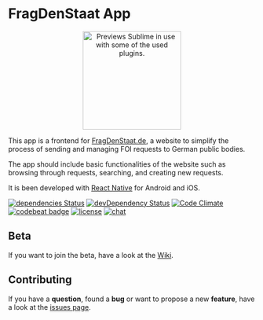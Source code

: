 # FragDenStaat App

<div align="center" >
  <img style="width:200px" src="assets/FragDenStaatAppDemo.gif" alt="Previews Sublime in use with some of the used plugins.">
</div>


This app is a frontend for [FragDenStaat.de](https://fragdenstaat.de/), a website to simplify the process of sending and managing FOI requests to German public bodies.

The app should include basic functionalities of the website such as browsing through requests, searching, and creating new requests.

It is been developed with [React Native](https://facebook.github.io/react-native/) for Android and iOS.

[![dependencies Status](https://david-dm.org/jfilter/frag-den-staat-app/status.svg)](https://david-dm.org/jfilter/frag-den-staat-app)
[![devDependency Status](https://david-dm.org/jfilter/frag-den-staat-app/dev-status.svg)](https://david-dm.org/jfilter/frag-den-staat-app#info=devDependencies)
[![Code Climate](https://codeclimate.com/github/jfilter/frag-den-staat-app/badges/gpa.svg)](https://codeclimate.com/github/jfilter/frag-den-staat-app)
[![codebeat badge](https://codebeat.co/badges/1d7258e5-49a4-4450-97d4-1e044cbf1ce6)](https://codebeat.co/projects/github-com-jfilter-frag-den-staat-app-master)
[![license](https://img.shields.io/github/license/mashape/apistatus.svg)](https://github.com/jfilter/frag-den-staat-app/blob/master/LICENSE)
[![chat](https://img.shields.io/badge/chat-on%20Slack-ad1457.svg)](https://openknowledgegermany.slack.com/messages/frag-den-staat-app)

## Beta

If you want to join the beta, have a look at the [Wiki](https://github.com/jfilter/frag-den-staat-app/wiki/Beta).

## Contributing

If you have a **question**, found a **bug** or want to propose a new **feature**, have a look at the [issues page](https://github.com/jfilter/frag-den-staat-app/issues).
